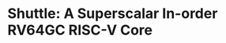 Shuttle: A Superscalar In-order RV64GC RISC-V Core
==================================================

